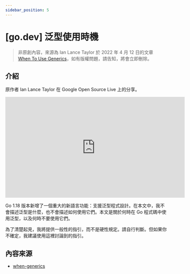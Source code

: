 ```yaml
---
sidebar_position: 5
---
```


# [go.dev] 泛型使用時機

> 非原創內容，來源為 Ian Lance Taylor 於 2022 年 4 月 12 日的文章 [When To Use Generics](https://go.dev/blog/when-generics)，如有版權問題，請告知，將會立即刪除。

## 介紹

原作者 Ian Lance Taylor 在 Google Open Source Live 上的分享。
<iframe width="560" height="315" src="https://www.youtube.com/embed/nr8EpUO9jhw" title="YouTube video player" frameborder="0" allow="accelerometer; autoplay; clipboard-write; encrypted-media; gyroscope; picture-in-picture; web-share" allowfullscreen></iframe>

Go 1.18 版本新增了一個重大的新語言功能：支援泛型程式設計。在本文中，我不會描述泛型是什麼，也不會描述如何使用它們。本文是關於何時在 Go 程式碼中使用泛型，以及何時不要使用它們。

為了清楚起見，我將提供一般性的指引，而不是硬性規定。請自行判斷。但如果你不確定，我建議使用這裡討論到的指引。

## 內容來源

- [when-generics](https://go.dev/blog/when-generics)
